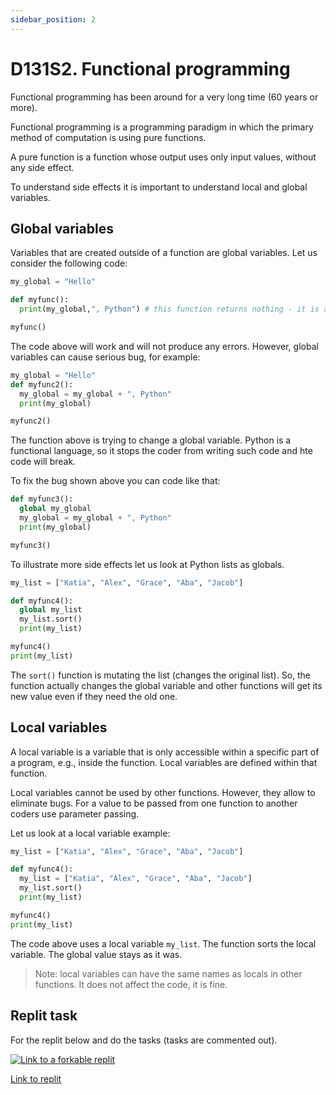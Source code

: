 ```yaml
---
sidebar_position: 2
---
```


# D131S2. Functional programming

Functional programming has been around for a very long time (60 years or more).

Functional programming is a programming paradigm in which the primary method of computation is using pure functions.

A pure function is a function whose output uses only input values, without any side effect.

To understand side effects it is important to understand local and global variables.

## Global variables

Variables that are created outside of a function are global variables. Let us consider the following code:

```python
my_global = "Hello"

def myfunc():
  print(my_global,", Python") # this function returns nothing - it is a procedure

myfunc()
```

The code above will work and will not produce any errors.
However, global variables can cause serious bug, for example:

```python
my_global = "Hello"
def myfunc2():
  my_global = my_global + ", Python"
  print(my_global)

myfunc2()
```

The function above is trying to change a global variable. Python is a functional language, so it stops the coder from writing such code and hte code will break.

To fix the bug shown above you can code like that:

```python
def myfunc3():
  global my_global
  my_global = my_global + ", Python"
  print(my_global)

myfunc3()
```

To illustrate more side effects let us look at Python lists as globals.

```python
my_list = ["Katia", "Alex", "Grace", "Aba", "Jacob"]

def myfunc4():
  global my_list
  my_list.sort()
  print(my_list)

myfunc4()
print(my_list)
```

The `sort()` function is mutating the list (changes the original list). So, the function actually changes the global variable and other functions will get its new value even if they need the old one.

## Local variables

A local variable is a variable that is only accessible within a specific part of a program, e.g., inside the function. Local variables are defined within that function.

Local variables cannot be used by other functions. However, they allow to eliminate bugs. For a value to be passed from one function to another coders use parameter passing.

Let us look at a local variable example:

```python
my_list = ["Katia", "Alex", "Grace", "Aba", "Jacob"]

def myfunc4():
  my_list = ["Katia", "Alex", "Grace", "Aba", "Jacob"]
  my_list.sort()
  print(my_list)

myfunc4()
print(my_list)
```

The code above uses a local variable `my_list`. The function sorts the local variable. The global value stays as it was.

> Note: local variables can have the same names as locals in other functions. It does not affect the code, it is fine.

## Replit task

For the replit below and do the tasks (tasks are commented out).

[<img
    src="/img/icons/replit.svg"
    alt="Link to a forkable replit"
/>](https://replit.com/@missPunter/global-local#main.py)

[Link to replit](https://replit.com/@missPunter/global-local#main.py)